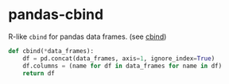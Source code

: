 # pandas-cbind
R-like `cbind` for pandas data frames. (see [cbind](https://stat.ethz.ch/R-manual/R-devel/library/base/html/cbind.html))

```python
def cbind(*data_frames):
    df = pd.concat(data_frames, axis=1, ignore_index=True)
    df.columns = (name for df in data_frames for name in df)
    return df
```
